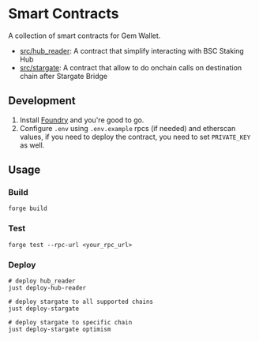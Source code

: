# Smart Contracts

A collection of smart contracts for Gem Wallet.

- [src/hub_reader](src/hub_reader): A contract that simplify interacting with BSC Staking Hub
- [src/stargate](src/stargate): A contract that allow to do onchain calls on destination chain after Stargate Bridge

## Development

1. Install [Foundry](https://book.getfoundry.sh/) and you're good to go.
2. Configure `.env` using `.env.example` rpcs (if needed) and etherscan values, if you need to deploy the contract, you need to set `PRIVATE_KEY` as well.

## Usage

### Build

```shell
forge build
```

### Test

```shell
forge test --rpc-url <your_rpc_url>
```

### Deploy

```shell
# deploy hub_reader
just deploy-hub-reader
```

```shell
# deploy stargate to all supported chains
just deploy-stargate
```

```shell
# deploy stargate to specific chain
just deploy-stargate optimism
```






